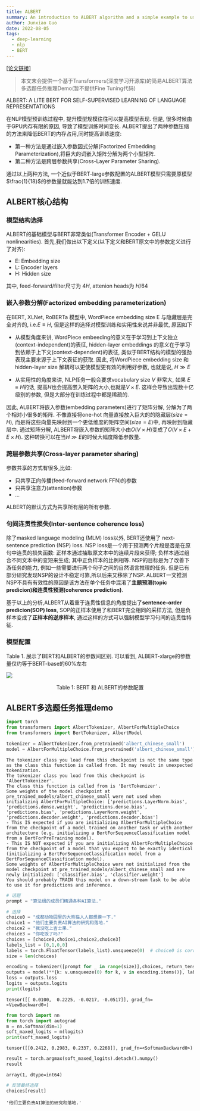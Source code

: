 ```yaml
---
title: ALBERT
summary: An introduction to ALBERT algorithm and a simple example to use this model
author: Junxiao Guo
date: 2022-08-05
tags:
  - deep-learning
  - nlp
  - BERT
---
```


[\[论文链接\]](https://arxiv.org/pdf/1909.11942.pdf)

> 本文末会提供一个基于Transformers(深度学习开源库)的简易ALBERT算法多选题任务推理Demo(暂不提供Fine Tuning代码)

ALBERT: A LITE BERT FOR SELF-SUPERVISED LEARNING OF LANGUAGE REPRESENTATIONS

在NLP模型预训练过程中, 提升模型规模往往可以提高模型表现. 但是, 很多时候由于GPU内存有限的原因, 导致了模型训练时间变长. ALBERT提出了两种参数压缩的方法来降低BERT的内存占用,同时提高训练速度:

- 第一种方法是通过嵌入参数因式分解(Factorized Embedding Parameterization),将巨大的词嵌入矩阵分解为两个小型矩阵.
- 第二种方法是跨层参数共享(Cross-Layer Parameter Sharing).

通过以上两种方法, 一个近似于BERT-large参数配置的ALBERT模型只需要原模型$\frac{1}{18}$的参数量就能达到1.7倍的训练速度.

## ALBERT核心结构

### 模型结构选择

ALBERT的基础模型与BERT非常类似(Transformer Encoder + GELU nonlinearities). 首先,我们做出以下定义(以下定义和BERT原文中的参数定义进行了对齐):

- E: Embedding size
- L: Encoder layers
- H: Hidden size

其中, feed-forward/filter尺寸为 $4H$, attenion heads为 $H/64$

### 嵌入参数分解(Factorized embedding parameterization)

在BERT, XLNet, RoBERTa 模型中, WordPiece embedding size E 与隐藏层是完全对齐的, i.e.$E \equiv H$, 但是这样的选择对模型训练和实用性来说并非最优, 原因如下

- 从模型角度来讲, WordPiece embeeding的意义在于学习到上下文独立(context-independent)的表征, hidden-layer embeddings 的意义在于学习到依赖于上下文(context-dependent)的表征, 类似于BERT结构的模型的强劲表现主要来源于上下文表征的获取. 因此, 将WordPiece embedding size 和hidden-layer size 解耦可以更使模型更有效的利用好参数, 也就是说, $H \gg E$

- 从实用性的角度来讲, NLP任务一般会要求vocabulary size $V$ 非常大, 如果 $E\equiv H$的话, 提高$H$也会提高嵌入矩阵的大小,也就是$V×E$. 这样会导致出现数十亿级别的参数, 但是大部分在训练过程中都是稀疏的.

因此, ALBERT将嵌入参数(embedding parameters)进行了矩阵分解, 分解为了两个相对小很多的矩阵. 不像直接将one-hot 向量直接放入巨大的的隐藏层($size=H$), 而是将这些向量先映射到一个更低维度的矩阵空间($size=E$)中, 再映射到隐藏层中. 通过矩阵分解, ALBERT将嵌入参数的矩阵大小由$O(V \times H)$变成了$O(V \times E + E \times H)$. 这种转换可以在当$H \gg E$的时候大幅度降低参数量.  

### 跨层参数共享(Cross-layer parameter sharing)

参数共享的方式有很多,比如:

- 只共享正向传播(feed-forward network FFN)的参数
- 只共享注意力(attention)参数
- ...

ALBERT的默认方式为共享所有层的所有参数.

### 句间连贯性损失(Inter-sentence coherence loss)

除了masked language modeling (MLM) loss以外, BERT还使用了 next-sentence prediction (NSP) loss. NSP loss是一个用于预测两个片段是否是在原句中连贯的损失函数: 正样本通过抽取原文本中的连续片段来获得; 负样本通过组合不同文本中的变短来生成; 其中正负样本的比例相等. NSP的目标是为了改善下游任务的能力, 例如一些需要进行两个句子之间的自然语言推理的任务. 但是已有部分研究发现NSP的设计不稳定可靠,所以后来又移除了NSP. ALBERT一文推测NSP不具有有效性的原因是该方法在单个任务中混淆了**主题预测(topic predicion)**和**连贯性预测(coherence prediction)**.

基于以上的分析,ALBERT从着重于连贯性信息的角度提出了**sentence-order predicion(SOP) loss**, SOP的正样本使用了和BERT完全相同的采样方法, 但是负样本变成了**正样本的逆序样本**, 通过这样的方式可以强制模型学习句间的连贯性特征.

### 模型配置

Table 1. 展示了BERT和ALBERT的参数间区别. 可以看到, ALBERT-xlarge的参数量仅约等于BERT-base的60%左右

<p>
    <img src='https://bbs-img.huaweicloud.com/blogs/img/20211130/1638243561546013186.PNG'>
    <center>Table 1: BERT 和 ALBERT的参数配置</center>
</p>

## ALBERT多选题任务推理demo

```python
import torch
from transformers import AlbertTokenizer, AlbertForMultipleChoice
from transformers import BertTokenizer, AlbertModel
```

```python
tokenizer = AlbertTokenizer.from_pretrained('albert_chinese_small')
model = AlbertForMultipleChoice.from_pretrained('albert_chinese_small')
```

    The tokenizer class you load from this checkpoint is not the same type as the class this function is called from. It may result in unexpected tokenization. 
    The tokenizer class you load from this checkpoint is 'AlbertTokenizer'. 
    The class this function is called from is 'BertTokenizer'.
    Some weights of the model checkpoint at pre_trained_models/albert_chinese_small were not used when initializing AlbertForMultipleChoice: ['predictions.LayerNorm.bias', 'predictions.dense.weight', 'predictions.dense.bias', 'predictions.bias', 'predictions.LayerNorm.weight', 'predictions.decoder.weight', 'predictions.decoder.bias']
    - This IS expected if you are initializing AlbertForMultipleChoice from the checkpoint of a model trained on another task or with another architecture (e.g. initializing a BertForSequenceClassification model from a BertForPreTraining model).
    - This IS NOT expected if you are initializing AlbertForMultipleChoice from the checkpoint of a model that you expect to be exactly identical (initializing a BertForSequenceClassification model from a BertForSequenceClassification model).
    Some weights of AlbertForMultipleChoice were not initialized from the model checkpoint at pre_trained_models/albert_chinese_small and are newly initialized: ['classifier.bias', 'classifier.weight']
    You should probably TRAIN this model on a down-stream task to be able to use it for predictions and inference.

```python
# 话题
prompt = "算法组的成员们精通各种AI算法." 

# 选择
choice0 = "成都动物园里的大熊猫人人都想摸一下."
choice1 = "他们主要负责AI算法的研究和落地."
choice2 = "我没吃上吉士果."
choice3 = "你吃饭了吗?"
choices = [choice0,choice1,choice2,choice3]
labels_list = [0,1,0,0]
labels = torch.FloatTensor(labels_list).unsqueeze(0)  # choice0 is correct, , batch size 1
size = len(choices)
```

```python
encoding = tokenizer([prompt for _ in range(size)],choices, return_tensors='pt', padding=True)
outputs = model(**{k: v.unsqueeze(0) for k, v in encoding.items()}, labels=labels)  # batch size is 1
loss = outputs.loss
logits = outputs.logits
print(logits)
```

    tensor([[ 0.0100,  0.2225, -0.0217, -0.0517]], grad_fn=<ViewBackward0>)

```python
from torch import nn
from torch import autograd
m = nn.Softmax(dim=1)
soft_maxed_logits = m(logits)
print(soft_maxed_logits)
```

    tensor([[0.2412, 0.2983, 0.2337, 0.2268]], grad_fn=<SoftmaxBackward0>)

```python
result = torch.argmax(soft_maxed_logits).detach().numpy()
result
```

    array(1, dtype=int64)

```python
# 反馈最终选择
choices[result]
```

    '他们主要负责AI算法的研究和落地.'

